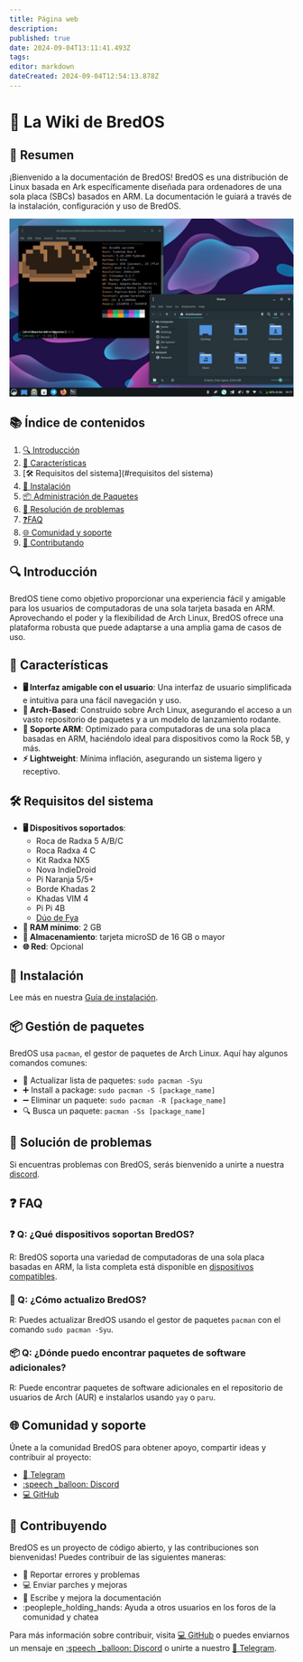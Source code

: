 ```yaml
---
title: Página web
description: 
published: true
date: 2024-09-04T13:11:41.493Z
tags: 
editor: markdown
dateCreated: 2024-09-04T12:54:13.878Z
---
```


# 🍞 La Wiki de BredOS

## 🌟 Resumen

¡Bienvenido a la documentación de BredOS! BredOS es una distribución de Linux basada en Ark específicamente diseñada para ordenadores de una sola placa (SBCs) basados en ARM.
La documentación le guiará a través de la instalación, configuración y uso de BredOS.

![](https://github.com/LinuxDroidMaster/Fydetab-Duo-DroidMaster-wiki/raw/main/Images/Linux/BredOS/preview.jpg)

## 📚 Índice de contenidos

1. [🔍 Introducción](#introduction)
2. [🚀 Características](#features)
3. [🛠️ Requisitos del sistema](#requisitos del sistema)
4. [💽 Instalación](/installation)
5. [📦 Administración de Paquetes](#package-management)
6. [🐞 Resolución de problemas](#troubleshooting)
7. [❓FAQ](#faq)
8. [🌐 Comunidad y soporte](#community-and-support)
9. [🤝 Contributando](#contributing)

## 🔍 Introducción

BredOS tiene como objetivo proporcionar una experiencia fácil y amigable para los usuarios de computadoras de una sola tarjeta basada en ARM. Aprovechando el poder y la flexibilidad de Arch Linux, BredOS ofrece una plataforma robusta que puede adaptarse a una amplia gama de casos de uso.

## 🚀 Características

- **🖥️ Interfaz amigable con el usuario**: Una interfaz de usuario simplificada e intuitiva para una fácil navegación y uso.
- **🎯 Arch-Based**: Construido sobre Arch Linux, asegurando el acceso a un vasto repositorio de paquetes y a un modelo de lanzamiento rodante.
- **🔧 Soporte ARM**: Optimizado para computadoras de una sola placa basadas en ARM, haciéndolo ideal para dispositivos como la Rock 5B, y más.
- **⚡ Lightweight**: Mínima inflación, asegurando un sistema ligero y receptivo.

## 🛠️ Requisitos del sistema

- **🖥️ Dispositivos soportados**:
  - Roca de Radxa 5 A/B/C
  - Roca Radxa 4 C
  - Kit Radxa NX5
  - Nova IndieDroid
  - Pi Naranja 5/5+
  - Borde Khadas 2
  - Khadas VIM 4
  - Pi Pi 4B
  - [Dúo de Fya](https://github.com/LinuxDroidMaster/Fydetab-Duo-DroidMaster-wiki/blob/main/Documentation/Linux_distros/bredos.md)
- **🧠 RAM mínimo**: 2 GB
- **💾 Almacenamiento**: tarjeta microSD de 16 GB o mayor
- **🌐 Red**: Opcional

## 💽 Instalación

Lee más en nuestra [Guía de instalación](/installation).

## 📦 Gestión de paquetes

BredOS usa `pacman`, el gestor de paquetes de Arch Linux. Aquí hay algunos comandos comunes:

- 🔄 Actualizar lista de paquetes: `sudo pacman -Syu`
- ➕ Install a package: `sudo pacman -S [package_name]`
- ➖ Eliminar un paquete: `sudo pacman -R [package_name]`
- 🔍 Busca un paquete: `pacman -Ss [package_name]`

## 🐞 Solución de problemas

Si encuentras problemas con BredOS, serás bienvenido a unirte a nuestra [discord](https://discord.gg/jwhxuyKXaa).

## ❓ FAQ

### ❓ Q: ¿Qué dispositivos soportan BredOS?

R: BredOS soporta una variedad de computadoras de una sola placa basadas en ARM, la lista completa está disponible en [dispositivos compatibles](#system-requirements).

### 🔄 Q: ¿Cómo actualizo BredOS?

R: Puedes actualizar BredOS usando el gestor de paquetes `pacman` con el comando `sudo pacman -Syu`.

### 📦 Q: ¿Dónde puedo encontrar paquetes de software adicionales?

R: Puede encontrar paquetes de software adicionales en el repositorio de usuarios de Arch (AUR) e instalarlos usando `yay` o `paru`.

## 🌐 Comunidad y soporte

Únete a la comunidad BredOS para obtener apoyo, compartir ideas y contribuir al proyecto:

- [📱 Telegram](https://t.me/bredoslinux)
- [:speech _balloon: Discord](https://discord.gg/jwhxuyKXaa)
- [💻 GitHub](http://github.com/BredOS)

## 🤝 Contribuyendo

BredOS es un proyecto de código abierto, y las contribuciones son bienvenidas! Puedes contribuir de las siguientes maneras:

- 🐛 Reportar errores y problemas
- 💻 Enviar parches y mejoras
- 📄 Escribe y mejora la documentación
- :peopleple_holding_hands: Ayuda a otros usuarios en los foros de la comunidad y chatea

Para más información sobre contribuir, visita [💻 GitHub](http://github.com/BredOS) o puedes enviarnos un mensaje en [:speech _balloon: Discord](https://discord.gg/jwhxuyKXaa) o unirte a nuestro [📱 Telegram](https://t.me/bredoslinux).
